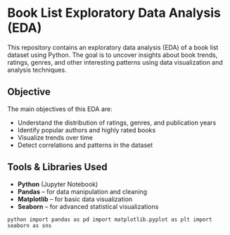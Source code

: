 # Book List Exploratory Data Analysis (EDA)
This repository contains an exploratory data analysis (EDA) of a book list dataset using Python.
The goal is to uncover insights about book trends, ratings, genres, and other interesting patterns using data visualization and analysis techniques.

## Objective

The main objectives of this EDA are:

- Understand the distribution of ratings, genres, and publication years
- Identify popular authors and highly rated books
- Visualize trends over time
- Detect correlations and patterns in the dataset

## Tools & Libraries Used

- **Python** (Jupyter Notebook)
- **Pandas** – for data manipulation and cleaning
- **Matplotlib** – for basic data visualization
- **Seaborn** – for advanced statistical visualizations

``python
import pandas as pd
import matplotlib.pyplot as plt
import seaborn as sns
``
